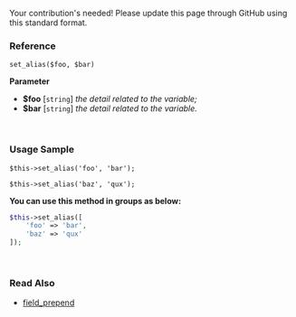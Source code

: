 Your contribution's needed!
Please update this page through GitHub using this standard format.

### Reference
`set_alias($foo, $bar)`

**Parameter**
* **$foo** [`string`] *the detail related to the variable;*
* **$bar** [`string`] *the detail related to the variable.*

&nbsp;

### Usage Sample
`$this->set_alias('foo', 'bar');`

`$this->set_alias('baz', 'qux');`

**You can use this method in groups as below:**
```php
$this->set_alias([
    'foo' => 'bar',
    'baz' => 'qux'
]);
```

&nbsp;

### Read Also
* [field_prepend](./field_prepend)
